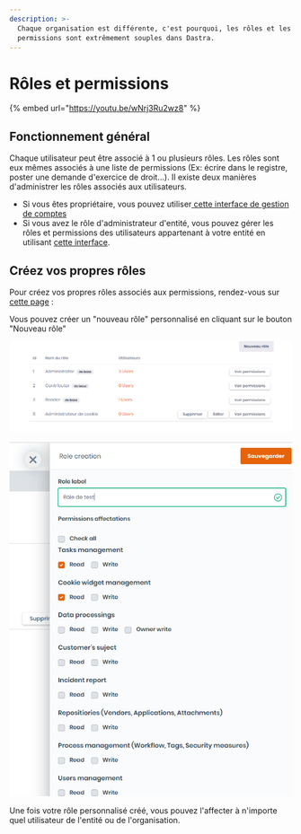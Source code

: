 ```yaml
---
description: >-
  Chaque organisation est différente, c'est pourquoi, les rôles et les
  permissions sont extrêmement souples dans Dastra.
---
```


# Rôles et permissions

{% embed url="https://youtu.be/wNrj3Ru2wz8" %}

## Fonctionnement général

Chaque utilisateur peut être associé à 1 ou plusieurs rôles. Les rôles sont eux mêmes associés à une liste de permissions (Ex: écrire dans le registre, poster une demande d'exercice de droit...). Il existe deux manières d'administrer les rôles associés aux utilisateurs.&#x20;

* Si vous êtes propriétaire, vous pouvez utiliser[ cette interface de gestion de comptes](https://app.dastra.eu/general-settings/users)
* Si vous avez le rôle d'administrateur d'entité, vous pouvez gérer les rôles et permissions des utilisateurs appartenant à votre entité en utilisant [cette interface](https://app.dastra.eu/general-settings/roles).&#x20;

## Créez vos propres rôles

Pour créez vos propres rôles associés aux permissions, rendez-vous sur [cette page](https://app.dastra.eu/general-settings/roles) :

Vous pouvez créer un "nouveau rôle" personnalisé en cliquant sur le bouton "Nouveau rôle"

![](<../../.gitbook/assets/image (89).png>)

![](<../../.gitbook/assets/image (90).png>)

Une fois votre rôle personnalisé créé, vous pouvez l'affecter à n'importe quel utilisateur de l'entité ou de l'organisation.
